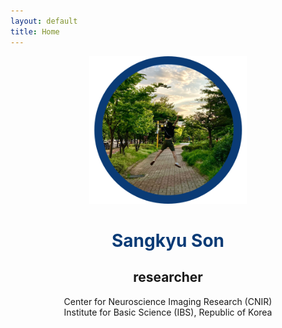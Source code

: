 ```yaml
---
layout: default
title: Home
---
```

<center><img src="./data/cover.png" width="50%" height="50%"></center>

# <center> <span style="color:rgb(10,59,118)"> Sangkyu Son </span></center> 
## <center> researcher</center> 
<center> 
  Center for Neuroscience Imaging Research (CNIR) <br>
  Institute for Basic Science (IBS), Republic of Korea <br>
  
  
</center>
